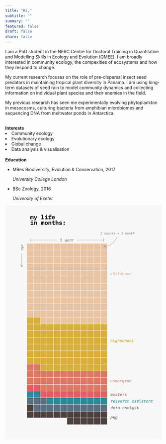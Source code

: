```yaml
---
title: "Hi,"
subtitle: ""
summary: ""
featured: false
draft: false
share: false
---
```


I am a PhD student in the NERC Centre for Doctoral Training in Quantitative and Modelling Skills in Ecology and Evolution (QMEE). I am broadly interested in community ecology, the compexities of ecosystems and how they respond to change.  

My current research focuses on the role of pre-dispersal insect seed predators in maintaining tropical plant diversity in Panama. I am using long-term datasets of seed rain to model community dynamics and collecting information on individual plant species and their enemies in the field.

My previous research has seen me experimentally evolving phytoplankton in mesocosms, culturing bacteria from amphibian microbiomes and sequencing DNA from meltwater ponds in Antarctica.

<br>
<div class = "row">
<div class = "col-md-6">
<b>Interests</b>
<li>Community ecology</li>
<li>Evolutionary ecology</li>
<li>Global change</li>
<li>Data analysis & visualisation</li>
<br>
</div>

<div class = "col-md-6">
<b>Education</b>
<ul class="fa-ul">
  <li><i class="fa-li fas fa-graduation-cap"></i>MRes Biodiversity, Evolution & Conservation, 2017</li>
  <p><i>University College London</i></p>
  <li><i class="fa-li fas fa-graduation-cap"></i>BSc Zoology, 2016</li>
  <p><i>University of Exeter</i></p>
</ul>
</div>
</div>


[![life_in_months](life_in_months_flip.png)](https://github.com/ee-jackson/mylifeinmonths)
